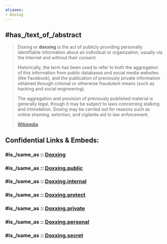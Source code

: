 ```yaml
---
aliases:
- Doxing
---
```


## #has_/text_of_/abstract 

> Doxing or **doxxing** is the act of publicly providing personally identifiable information about an individual or organization, 
> usually via the Internet and without their consent. 
> 
> Historically, the term has been used to refer to both the aggregation of this information from public databases 
> and social media websites (like Facebook), 
> and the publication of previously private information obtained through criminal 
> or otherwise fraudulent means (such as hacking and social engineering).
>
> The aggregation and provision of previously published material is generally legal, 
> though it may be subject to laws concerning stalking and intimidation. 
> Doxing may be carried out for reasons such as online shaming, extortion, and vigilante aid to law enforcement.
>
> [Wikipedia](https://en.wikipedia.org/wiki/Doxing) 


## Confidential Links & Embeds: 

### #is_/same_as :: [Doxxing](/_Standards/Society/Economics/Business/Business-Entity/IT~Company/Doxxing.md) 

### #is_/same_as :: [Doxxing.public](/_public/Society/Economics/Business/Business-Entity/IT~Company/Doxxing.public.md) 

### #is_/same_as :: [Doxxing.internal](/_internal/Society/Economics/Business/Business-Entity/IT~Company/Doxxing.internal.md) 

### #is_/same_as :: [Doxxing.protect](/_protect/Society/Economics/Business/Business-Entity/IT~Company/Doxxing.protect.md) 

### #is_/same_as :: [Doxxing.private](/_private/Society/Economics/Business/Business-Entity/IT~Company/Doxxing.private.md) 

### #is_/same_as :: [Doxxing.personal](/_personal/Society/Economics/Business/Business-Entity/IT~Company/Doxxing.personal.md) 

### #is_/same_as :: [Doxxing.secret](/_secret/Society/Economics/Business/Business-Entity/IT~Company/Doxxing.secret.md)

